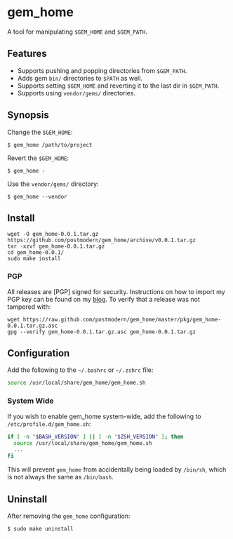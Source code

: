 # gem_home

A tool for manipulating `$GEM_HOME` and `$GEM_PATH`.

## Features

* Supports pushing and popping directories from `$GEM_PATH`.
* Adds gem `bin/` directories to `$PATH` as well.
* Supports setting `$GEM_HOME` and reverting it to the last dir in `$GEM_PATH`.
* Supports using `vendor/gems/` directories.

## Synopsis

Change the `$GEM_HOME`:

    $ gem_home /path/to/project

Revert the `$GEM_HOME`:

    $ gem_home -

Use the `vendor/gems/` directory:

    $ gem_home --vendor

## Install

    wget -O gem_home-0.0.1.tar.gz https://github.com/postmodern/gem_home/archive/v0.0.1.tar.gz
    tar -xzvf gem_home-0.0.1.tar.gz
    cd gem_home-0.0.1/
    sudo make install

### PGP

All releases are [PGP] signed for security. Instructions on how to import my
PGP key can be found on my [blog][1]. To verify that a release was not tampered 
with:

    wget https://raw.github.com/postmodern/gem_home/master/pkg/gem_home-0.0.1.tar.gz.asc
    gpg --verify gem_home-0.0.1.tar.gz.asc gem_home-0.0.1.tar.gz

## Configuration

Add the following to the `~/.bashrc` or `~/.zshrc` file:

``` bash
source /usr/local/share/gem_home/gem_home.sh
```

### System Wide

If you wish to enable gem_home system-wide, add the following to
`/etc/profile.d/gem_home.sh`:

``` bash
if [ -n "$BASH_VERSION" ] || [ -n "$ZSH_VERSION" ]; then
  source /usr/local/share/gem_home/gem_home.sh
  ...
fi
```

This will prevent `gem_home` from accidentally being loaded by `/bin/sh`, which
is not always the same as `/bin/bash`.

## Uninstall

After removing the `gem_home` configuration:

    $ sudo make uninstall

[1]: http://postmodern.github.com/contact.html#pgp
